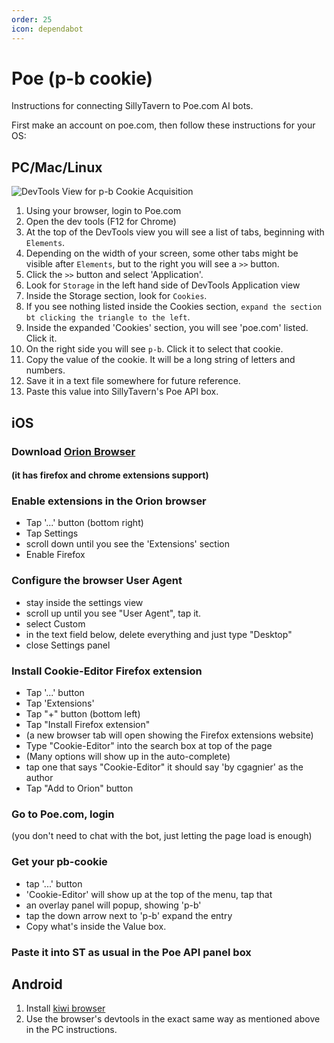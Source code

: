 ```yaml
---
order: 25
icon: dependabot
---
```

# Poe (p-b cookie)

Instructions for connecting SillyTavern to Poe.com AI bots.

First make an account on poe.com, then follow these instructions for your OS:

## PC/Mac/Linux

![DevTools View for p-b Cookie Acquisition](https://files.catbox.moe/ul4o78.png)

1. Using your browser, login to Poe.com
2. Open the dev tools (F12 for Chrome)
3. At the top of the DevTools view you will see a list of tabs, beginning with `Elements`.
4. Depending on the width of your screen, some other tabs might be visible after `Elements`, but to the right you will see a `>>` button.
5. Click the `>>` button and select 'Application'.
6. Look for `Storage` in the left hand side of DevTools Application view
7. Inside the Storage section, look for `Cookies`.
8. If you see nothing listed inside the Cookies section, `expand the section bt clicking the triangle to the left`.
9. Inside the expanded 'Cookies' section, you will see 'poe.com' listed. Click it.
10. On the right side you will see `p-b`. Click it to select that cookie.
11. Copy the value of the cookie. It will be a long string of letters and numbers.
12. Save it in a text file somewhere for future reference.
13. Paste this value into SillyTavern's Poe API box.

## iOS

### Download [Orion Browser](https://apps.apple.com/en-us/app/orion-browser-by-kagi/id1484498200)

#### (it has firefox and chrome extensions support)

### Enable extensions in the Orion browser

- Tap '...' button (bottom right)
- Tap Settings
- scroll down until you see the 'Extensions' section
- Enable Firefox

### Configure the browser User Agent

- stay inside the settings view
- scroll up until you see "User Agent", tap it.
- select Custom
- in the text field below, delete everything and just type "Desktop"
- close Settings panel

### Install Cookie-Editor Firefox extension

- Tap '...' button
- Tap 'Extensions'
- Tap "+" button (bottom left)
- Tap "Install Firefox extension"
- (a new browser tab will open showing the Firefox extensions website)
- Type "Cookie-Editor" into the search box at top of the page
- (Many options will show up in the auto-complete)
- tap one that says "Cookie-Editor" it should say 'by cgagnier' as the author
- Tap "Add to Orion" button

### Go to Poe.com, login

(you don't need to chat with the bot, just letting the page load is enough)

### Get your pb-cookie

- tap '...' button
- 'Cookie-Editor' will show up at the top of the menu, tap that
- an overlay panel will popup, showing 'p-b'
- tap the down arrow next to 'p-b' expand the entry
- Copy what's inside the Value box.

### Paste it into ST as usual in the Poe API panel box

## Android

1. Install [kiwi browser](https://play.google.com/store/apps/details?id=com.kiwibrowser.browser&hl=en&gl=US&pli=1)
2. Use the browser's devtools in the exact same way as mentioned above in the PC instructions.
